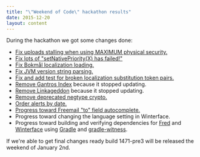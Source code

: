 ```yaml
---
title: "\"Weekend of Code\" hackathon results"
date: 2015-12-20
layout: content
---
```


During the hackathon we got some changes done:

- [Fix uploads stalling when using MAXIMUM physical security.][1]
- [Fix lots of "setNativePriority(X) has failed!"][2]
- [Fix Bokmål localization loading.][3]
- [Fix JVM version string parsing.][4]
- [Fix and add test for broken localization substitution token pairs.][5]
- [Remove Gantros Index][6] because it stopped updating.
- [Remove Linkageddon][6] because it stopped updating.
- [Remove deprecated negtype crypto.][7]
- [Order alerts by date.][8]
- [Progress toward Freemail "to" field autocomplete.][9]
- Progress toward changing the language setting in Winterface.
- Progress toward building and verifying dependencies for [Fred][10] and [Winterface][11] using [Gradle][12] and [gradle-witness][13].

If we're able to get final changes ready build 1471-pre3 will be released the weekend of January 2nd.

[1]: https://github.com/freenet/fred/pull/438
[2]: https://github.com/freenet/fred/pull/435
[3]: https://github.com/freenet/fred/pull/426
[4]: https://github.com/freenet/fred/pull/437
[5]: https://github.com/freenet/fred/pull/421
[6]: https://github.com/freenet/fred/pull/433
[7]: https://github.com/freenet/fred/pull/439
[8]: https://github.com/freenet/fred/pull/418
[9]: https://github.com/Dr-Tensor/plugin-Freemail/tree/master
[10]: https://github.com/freenet/fred/tree/gradle
[11]: https://github.com/ademan/winterface/tree/gradle-witness-1
[12]: http://gradle.org/
[13]: https://github.com/WhisperSystems/gradle-witness

